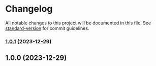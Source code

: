 # Changelog

All notable changes to this project will be documented in this file. See [standard-version](https://github.com/conventional-changelog/standard-version) for commit guidelines.

### [1.0.1](https://github.com/williammanco/calime/compare/v1.0.0...v1.0.1) (2023-12-29)

## 1.0.0 (2023-12-29)
